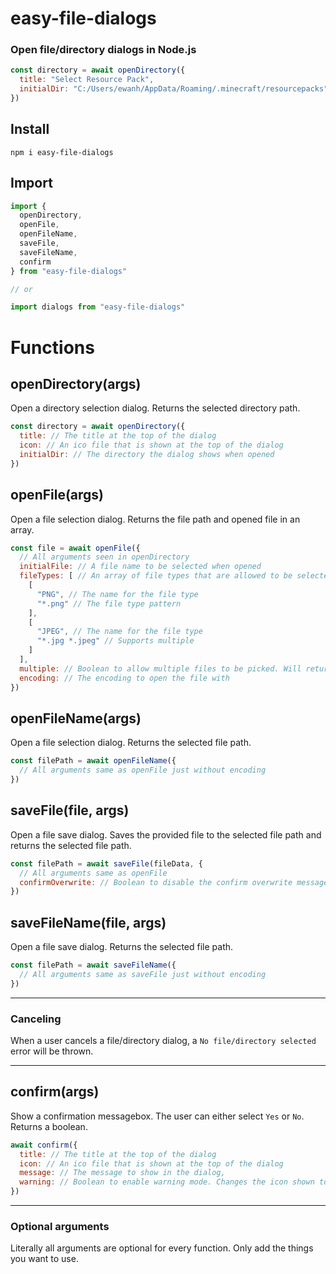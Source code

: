 # easy-file-dialogs
### Open file/directory dialogs in Node.js
```js
const directory = await openDirectory({
  title: "Select Resource Pack",
  initialDir: "C:/Users/ewanh/AppData/Roaming/.minecraft/resourcepacks"
})
```
## Install
```console
npm i easy-file-dialogs
```
## Import
```js
import {
  openDirectory,
  openFile,
  openFileName,
  saveFile,
  saveFileName,
  confirm
} from "easy-file-dialogs"

// or

import dialogs from "easy-file-dialogs"
```
# Functions
## openDirectory(args)
Open a directory selection dialog. Returns the selected directory path.
```js
const directory = await openDirectory({
  title: // The title at the top of the dialog
  icon: // An ico file that is shown at the top of the dialog
  initialDir: // The directory the dialog shows when opened
})
```
## openFile(args)
Open a file selection dialog. Returns the file path and opened file in an array.
```js
const file = await openFile({
  // All arguments seen in openDirectory
  initialFile: // A file name to be selected when opened
  fileTypes: [ // An array of file types that are allowed to be selected
    [
      "PNG", // The name for the file type
      "*.png" // The file type pattern
    ],
    [
      "JPEG", // The name for the file type
      "*.jpg *.jpeg" // Supports multiple
    ]
  ],
  multiple: // Boolean to allow multiple files to be picked. Will return an array of arrays instead
  encoding: // The encoding to open the file with
})
```
## openFileName(args)
Open a file selection dialog. Returns the selected file path.
```js
const filePath = await openFileName({
  // All arguments same as openFile just without encoding
})
```
## saveFile(file, args)
Open a file save dialog. Saves the provided file to the selected file path and returns the selected file path.
```js
const filePath = await saveFile(fileData, {
  // All arguments same as openFile
  confirmOverwrite: // Boolean to disable the confirm overwrite message that appears
})
```
## saveFileName(file, args)
Open a file save dialog. Returns the selected file path.
```js
const filePath = await saveFileName({
  // All arguments same as saveFile just without encoding
})
```
---
### Canceling
When a user cancels a file/directory dialog, a `No file/directory selected` error will be thrown.

---
## confirm(args)
Show a confirmation messagebox. The user can either select `Yes` or `No`. Returns a boolean.
```js
await confirm({
  title: // The title at the top of the dialog
  icon: // An ico file that is shown at the top of the dialog
  message: // The message to show in the dialog,
  warning: // Boolean to enable warning mode. Changes the icon shown to a warning icon.
})
```
---
### Optional arguments
Literally all arguments are optional for every function. Only add the things you want to use.